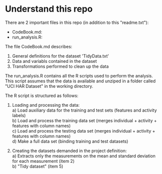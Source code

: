 # Understand this repo
There are 2 important files in this repo (in addition to this "readme.txt"):  
* CodeBook.md:  
* run_analysis.R:  

The file CodeBook.md describes:  
1. General definitions for the dataset 'TidyData.txt'  
2. Data and variabls contained in the dataset  
3. Transformations performed to clean up the data  

The run_analysis.R contains all the R scripts used to perform the analysis.  
This script assumes that the data is available and unziped in a folder called "UCI HAR Dataset" in the working directory.

The R script is structured as follows:  

1. Loading and processing the data:  
a) Load auxiliary data for the training and test sets (features and activity labels)  
b) Load and process the training data set (merges individual + activity + features with column names)  
c) Load and process the testing data set (merges individual + activity + features with column names)  
d) Make a full data set (binding training and test datasets)

2. Creating the datasets demanded in the project definition:  
a) Extracts only the measurements on the mean and standard deviation for each measurement (item 2)  
b) "Tidy dataset" (item 5)